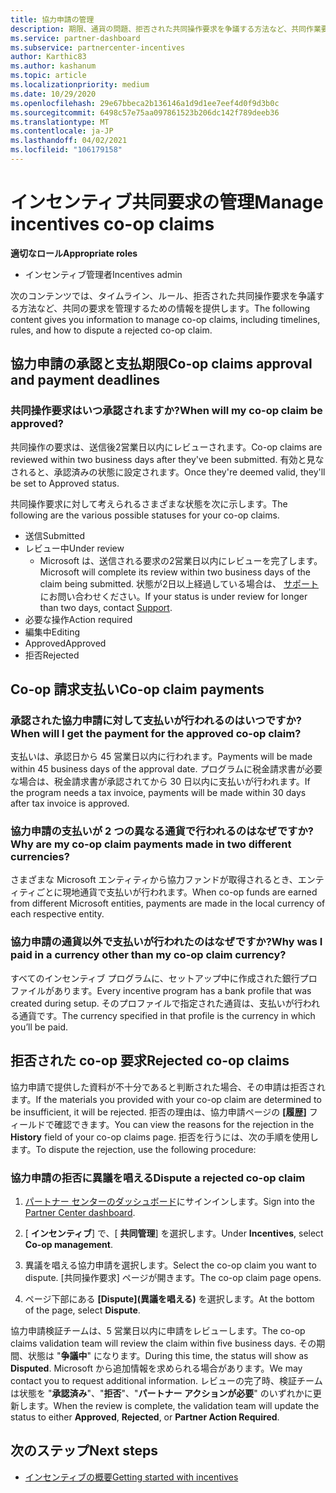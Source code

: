 ```yaml
---
title: 協力申請の管理
description: 期限、通貨の問題、拒否された共同操作要求を争議する方法など、共同作業要求プロセスについて理解します。
ms.service: partner-dashboard
ms.subservice: partnercenter-incentives
author: Karthic83
ms.author: kashanum
ms.topic: article
ms.localizationpriority: medium
ms.date: 10/29/2020
ms.openlocfilehash: 29e67bbeca2b136146a1d9d1ee7eef4d0f9d3b0c
ms.sourcegitcommit: 6498c57e75aa097861523b206dc142f789deeb36
ms.translationtype: MT
ms.contentlocale: ja-JP
ms.lasthandoff: 04/02/2021
ms.locfileid: "106179158"
---
```

# <a name="manage-incentives-co-op-claims"></a><span data-ttu-id="fb174-103">インセンティブ共同要求の管理</span><span class="sxs-lookup"><span data-stu-id="fb174-103">Manage incentives co-op claims</span></span>

<span data-ttu-id="fb174-104">**適切なロール**</span><span class="sxs-lookup"><span data-stu-id="fb174-104">**Appropriate roles**</span></span>

- <span data-ttu-id="fb174-105">インセンティブ管理者</span><span class="sxs-lookup"><span data-stu-id="fb174-105">Incentives admin</span></span>

<span data-ttu-id="fb174-106">次のコンテンツでは、タイムライン、ルール、拒否された共同操作要求を争議する方法など、共同の要求を管理するための情報を提供します。</span><span class="sxs-lookup"><span data-stu-id="fb174-106">The following content gives you information to manage co-op claims, including timelines, rules, and how to dispute a rejected co-op claim.</span></span>

## <a name="co-op-claims-approval-and-payment-deadlines"></a><span data-ttu-id="fb174-107">協力申請の承認と支払期限</span><span class="sxs-lookup"><span data-stu-id="fb174-107">Co-op claims approval and payment deadlines</span></span>

### <a name="when-will-my-co-op-claim-be-approved"></a><span data-ttu-id="fb174-108">共同操作要求はいつ承認されますか?</span><span class="sxs-lookup"><span data-stu-id="fb174-108">When will my co-op claim be approved?</span></span>

<span data-ttu-id="fb174-109">共同操作の要求は、送信後2営業日以内にレビューされます。</span><span class="sxs-lookup"><span data-stu-id="fb174-109">Co-op claims are reviewed within two business days after they've been submitted.</span></span> <span data-ttu-id="fb174-110">有効と見なされると、承認済みの状態に設定されます。</span><span class="sxs-lookup"><span data-stu-id="fb174-110">Once they're deemed valid, they'll be set to Approved status.</span></span>  

<span data-ttu-id="fb174-111">共同操作要求に対して考えられるさまざまな状態を次に示します。</span><span class="sxs-lookup"><span data-stu-id="fb174-111">The following are the various possible statuses for your co-op claims.</span></span>

- <span data-ttu-id="fb174-112">送信</span><span class="sxs-lookup"><span data-stu-id="fb174-112">Submitted</span></span>
- <span data-ttu-id="fb174-113">レビュー中</span><span class="sxs-lookup"><span data-stu-id="fb174-113">Under review</span></span>
  - <span data-ttu-id="fb174-114">Microsoft は、送信される要求の2営業日以内にレビューを完了します。</span><span class="sxs-lookup"><span data-stu-id="fb174-114">Microsoft will complete its review within two business days of the claim being submitted.</span></span> <span data-ttu-id="fb174-115">状態が2日以上経過している場合は、 [サポート](https://partner.microsoft.com/dashboard/support/incentives/servicerequests?category=incentives)にお問い合わせください。</span><span class="sxs-lookup"><span data-stu-id="fb174-115">If your status is under review for longer than two days, contact [Support](https://partner.microsoft.com/dashboard/support/incentives/servicerequests?category=incentives).</span></span>
- <span data-ttu-id="fb174-116">必要な操作</span><span class="sxs-lookup"><span data-stu-id="fb174-116">Action required</span></span>
- <span data-ttu-id="fb174-117">編集中</span><span class="sxs-lookup"><span data-stu-id="fb174-117">Editing</span></span>
- <span data-ttu-id="fb174-118">Approved</span><span class="sxs-lookup"><span data-stu-id="fb174-118">Approved</span></span>
- <span data-ttu-id="fb174-119">拒否</span><span class="sxs-lookup"><span data-stu-id="fb174-119">Rejected</span></span>

## <a name="co-op-claim-payments"></a><span data-ttu-id="fb174-120">Co-op 請求支払い</span><span class="sxs-lookup"><span data-stu-id="fb174-120">Co-op claim payments</span></span>

### <a name="when-will-i-get-the-payment-for-the-approved-co-op-claim"></a><span data-ttu-id="fb174-121">承認された協力申請に対して支払いが行われるのはいつですか?</span><span class="sxs-lookup"><span data-stu-id="fb174-121">When will I get the payment for the approved co-op claim?</span></span>

<span data-ttu-id="fb174-122">支払いは、承認日から 45 営業日以内に行われます。</span><span class="sxs-lookup"><span data-stu-id="fb174-122">Payments will be made within 45 business days of the approval date.</span></span> <span data-ttu-id="fb174-123">プログラムに税金請求書が必要な場合は、税金請求書が承認されてから 30 日以内に支払いが行われます。</span><span class="sxs-lookup"><span data-stu-id="fb174-123">If the program needs a tax invoice, payments will be made within 30 days after tax invoice is approved.</span></span>

### <a name="why-are-my-co-op-claim-payments-made-in-two-different-currencies"></a><span data-ttu-id="fb174-124">協力申請の支払いが 2 つの異なる通貨で行われるのはなぜですか?</span><span class="sxs-lookup"><span data-stu-id="fb174-124">Why are my co-op claim payments made in two different currencies?</span></span>

<span data-ttu-id="fb174-125">さまざまな Microsoft エンティティから協力ファンドが取得されるとき、エンティティごとに現地通貨で支払いが行われます。</span><span class="sxs-lookup"><span data-stu-id="fb174-125">When co-op funds are earned from different Microsoft entities, payments are made in the local currency of each respective entity.</span></span>  

### <a name="why-was-i-paid-in-a-currency-other-than-my-co-op-claim-currency"></a><span data-ttu-id="fb174-126">協力申請の通貨以外で支払いが行われたのはなぜですか?</span><span class="sxs-lookup"><span data-stu-id="fb174-126">Why was I paid in a currency other than my co-op claim currency?</span></span>

<span data-ttu-id="fb174-127">すべてのインセンティブ プログラムに、セットアップ中に作成された銀行プロファイルがあります。</span><span class="sxs-lookup"><span data-stu-id="fb174-127">Every incentive program has a bank profile that was created during setup.</span></span> <span data-ttu-id="fb174-128">そのプロファイルで指定された通貨は、支払いが行われる通貨です。</span><span class="sxs-lookup"><span data-stu-id="fb174-128">The currency specified in that profile is the currency in which you’ll be paid.</span></span>

## <a name="rejected-co-op-claims"></a><span data-ttu-id="fb174-129">拒否された co-op 要求</span><span class="sxs-lookup"><span data-stu-id="fb174-129">Rejected co-op claims</span></span>

<span data-ttu-id="fb174-130">協力申請で提供した資料が不十分であると判断された場合、その申請は拒否されます。</span><span class="sxs-lookup"><span data-stu-id="fb174-130">If the materials you provided with your co-op claim are determined to be insufficient, it will be rejected.</span></span> <span data-ttu-id="fb174-131">拒否の理由は、協力申請ページの **[履歴]** フィールドで確認できます。</span><span class="sxs-lookup"><span data-stu-id="fb174-131">You can view the reasons for the rejection in the **History** field of your co-op claims page.</span></span> <span data-ttu-id="fb174-132">拒否を行うには、次の手順を使用します。</span><span class="sxs-lookup"><span data-stu-id="fb174-132">To dispute the rejection, use the following procedure:</span></span>

### <a name="dispute-a-rejected-co-op-claim"></a><span data-ttu-id="fb174-133">協力申請の拒否に異議を唱える</span><span class="sxs-lookup"><span data-stu-id="fb174-133">Dispute a rejected co-op claim</span></span>

1. <span data-ttu-id="fb174-134">[パートナー センターのダッシュボード](https://partner.microsoft.com/dashboard/)にサインインします。</span><span class="sxs-lookup"><span data-stu-id="fb174-134">Sign into the [Partner Center dashboard](https://partner.microsoft.com/dashboard/).</span></span>

2. <span data-ttu-id="fb174-135">[ **インセンティブ**] で、[ **共同管理**] を選択します。</span><span class="sxs-lookup"><span data-stu-id="fb174-135">Under **Incentives**, select **Co-op management**.</span></span>

3. <span data-ttu-id="fb174-136">異議を唱える協力申請を選択します。</span><span class="sxs-lookup"><span data-stu-id="fb174-136">Select the co-op claim you want to dispute.</span></span> <span data-ttu-id="fb174-137">[共同操作要求] ページが開きます。</span><span class="sxs-lookup"><span data-stu-id="fb174-137">The co-op claim page opens.</span></span>

4. <span data-ttu-id="fb174-138">ページ下部にある **[Dispute]\(異議を唱える\)** を選択します。</span><span class="sxs-lookup"><span data-stu-id="fb174-138">At the bottom of the page, select **Dispute**.</span></span>

<span data-ttu-id="fb174-139">協力申請検証チームは、5 営業日以内に申請をレビューします。</span><span class="sxs-lookup"><span data-stu-id="fb174-139">The co-op claims validation team will review the claim within five business days.</span></span> <span data-ttu-id="fb174-140">その期間、状態は "**争議中**" になります。</span><span class="sxs-lookup"><span data-stu-id="fb174-140">During this time, the status will show as **Disputed**.</span></span> <span data-ttu-id="fb174-141">Microsoft から追加情報を求められる場合があります。</span><span class="sxs-lookup"><span data-stu-id="fb174-141">We may contact you to request additional information.</span></span> <span data-ttu-id="fb174-142">レビューの完了時、検証チームは状態を "**承認済み**"、"**拒否**"、"**パートナー アクションが必要**" のいずれかに更新します。</span><span class="sxs-lookup"><span data-stu-id="fb174-142">When the review is complete, the validation team will update the status to either **Approved**, **Rejected**, or **Partner Action Required**.</span></span>

## <a name="next-steps"></a><span data-ttu-id="fb174-143">次のステップ</span><span class="sxs-lookup"><span data-stu-id="fb174-143">Next steps</span></span>

- [<span data-ttu-id="fb174-144">インセンティブの概要</span><span class="sxs-lookup"><span data-stu-id="fb174-144">Getting started with incentives</span></span>](incentives-get-started-intro.md)

